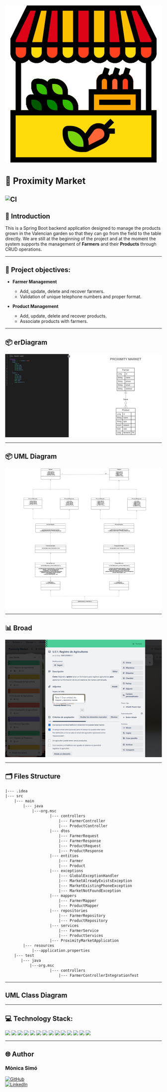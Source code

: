 ![img_1.png](img_1.png)

# 🛒 Proximity Market 
![CI](https://github.com/monicasimoF5/proximityMarket/actions/workflows/ci.yml/badge.svg)
---

## 📝 **Introduction**
This is a Spring Boot backend application designed to manage the products grown in the Valencian garden so that they can go from the field to the table directly. We are still at the beginning of the project and at the moment the system supports the management of **Farmers** and their **Products** through CRUD operations.

---

## 🎯 **Project objectives:**

- **Farmer Management** 
  - Add, update, delete and recover farmers.
  - Validation of unique telephone numbers and proper format.

- **Product Management** 
  - Add, update, delete and recover products.
  - Associate products with farmers.

---

## 📦 **erDiagram**
![erDiagram.jpg](utils/erDiagram.jpg)

---

## 📦 **UML Diagram**
![UMLdiagram.jpg](utils/UMLdiagram.jpg)

---

## 📊 **Broad**
![Trello.jpg](utils/Trello.jpg)

---

## 🗂️  **Files Structure**

    |--- .idea
    |--- src
        |--- main
            |--- java
                |---org.msc
                        |--- controllers
                            |--- FarmerController
                            |--- ProductController
                        |--- dtos
                            |--- FarmerRequest
                            |--- FarmerResponse
                            |--- ProductRequest
                            |--- ProductResponse
                        |--- entities
                            |--- Farmer
                            |--- Product
                        |--- exceptions
                            |--- GlobalExceptionHandler
                            |--- MarketAlreadyExistsException
                            |--- MarketExistingPhoneException
                            |--- MarketNotFoundException
                        |--- mappers
                            |--- FarmerMapper
                            |--- ProductMapper
                        |--- repositories
                            |--- FarmerRepository
                            |--- ProductRepository
                        |--- services
                            |--- FarmerService
                            |--- ProductServices
                        |--- ProximityMarketApplication
            |--- resources
                |---application.properties
        |--- test
           |--- java
               |---org.msc
                        |--- controllers
                            |--- FarmerControllerIntegrationTest

---

## UML Class Diagram

---

## 💻 Technology Stack:

<img src="https://img.shields.io/badge/Intellij%20Idea-000?logo=intellij-idea&amp;style=for-the-badge"/> 
<img src= "https://img.shields.io/badge/github-%23121011.svg?&style=for-the-badge&logo=github&logoColor=white"/> 
<img src= "https://img.shields.io/badge/Java-ED8B00?style=for-the-badge&logo=openjdk&logoColor=white"/> <img src= "https://img.shields.io/badge/SpringBoot-6DB33F?style=flat-square&logo=Spring&logoColor=white"/> 
<img src="https://img.shields.io/badge/-Apache Maven-C71A36?style=flat&logo=apachemaven&logoColor=white"/> 
<img src="https://img.shields.io/badge/-Hibernate-59666C?style=flat&logo=hibernate&logoColor=white"/>
<img src= "https://img.shields.io/badge/-Postman-FF6C37?style=flat&logo=postman&logoColor=white"/> 
<img src="https://img.shields.io/badge/-MySQL-4479A1?style=flat&logo=mysql&logoColor=white"/>
<img src="https://img.shields.io/badge/-Docker-2496ED?style=flat&logo=docker&logoColor=white"/> 
<img src="https://img.shields.io/badge/-PostgreSQL-4169E1?style=flat&logo=postgresql&logoColor=white"/>
<img src="https://img.shields.io/badge/-Render-46E3B7?style=flat&logo=render&logoColor=white"/>
<img src="https://img.shields.io/badge/-Trello-0052CC?style=flat&logo=trello&logoColor=white"/>
<img src="https://img.shields.io/badge/Lucid-282C33?logo=lucid&logoColor=fff&style=for-the-badge"/> 
<img src="https://img.shields.io/badge/-Mermaid-FF3670?style=flat&logo=mermaid&logoColor=white"/> 

---

## 🌐 Author

### **Mònica Simó**                      
  [<img src="https://img.shields.io/badge/github-%23121011.svg?&style=for-the-badge&logo=github&logoColor=white" alt="GitHub" />](https://github.com/monicasimoF5)  
  [<img src="https://img.shields.io/badge/LinkedIn-0077B5?style=for-the-badge&logo=linkedin&logoColor=white" alt="LinkedIn" />](https://www.linkedin.com/in/mónica-simó/)
